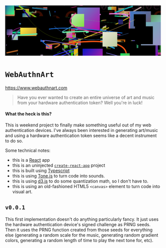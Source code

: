 ![](banner.png)

# `WebAuthnArt`

https://www.webauthnart.com

> Have you ever wanted to create an entire universe of art and music from your hardware authentication token? Well you're in luck!

#### What the heck is this?

This is weekend project to finally make something useful out of my web authentication devices. I've always been interested in generating art/music and using a hardware authentication token seems like a decent instrument to do so.

Some technical notes:

- this is a [React](https://reactjs.org/) app
- this is an uninjected [`create-react-app`](https://github.com/facebook/create-react-app) project
- this is built using [Typescript](https://www.typescriptlang.org/)
- this is using [Tone.js](https://tonejs.github.io/) to turn code into sounds.
- this is using [d3.js](https://d3js.org/) to do some quantization math, so I don't have to.
- this is using an old-fashioned HTML5 `<canvas>` element to turn code into visual art.

## `v0.0.1`

This first implementation doesn't do anything particularly fancy. It just uses the hardware authentication device's signed challenge as PRNG seeds. Then it uses the PRNG function created from those seeds for everything else (generating a random scale for the music, generating random gradient colors, generating a random length of time to play the next tone for, etc).
